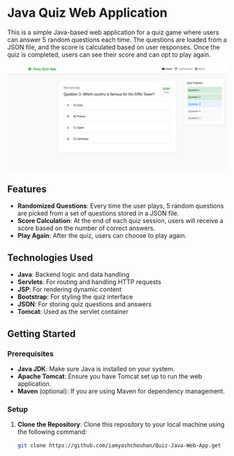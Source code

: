 # Java Quiz Web Application

This is a simple Java-based web application for a quiz game where users can answer 5 random questions each time. The questions are loaded from a JSON file, and the score is calculated based on user responses. Once the quiz is completed, users can see their score and can opt to play again.

![Quiz Web Application](./quiz-java-web-project.png)


## Features

- **Randomized Questions**: Every time the user plays, 5 random questions are picked from a set of questions stored in a JSON file.
- **Score Calculation**: At the end of each quiz session, users will receive a score based on the number of correct answers.
- **Play Again**: After the quiz, users can choose to play again.

## Technologies Used

- **Java**: Backend logic and data handling
- **Servlets**: For routing and handling HTTP requests
- **JSP**: For rendering dynamic content
- **Bootstrap**: For styling the quiz interface
- **JSON**: For storing quiz questions and answers
- **Tomcat**: Used as the servlet container

## Getting Started

### Prerequisites

- **Java JDK**: Make sure Java is installed on your system.
- **Apache Tomcat**: Ensure you have Tomcat set up to run the web application.
- **Maven** (optional): If you are using Maven for dependency management.

### Setup

1. **Clone the Repository**:
   Clone this repository to your local machine using the following command:
   ```bash
   git clone https://github.com/iamyashchouhan/Quiz-Java-Web-App.get
